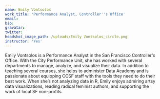 ```yaml
---
name: Emily Vontsolos
work_title: 'Performance Analyst, Controller''s Office'
email:
bio:
gravatar:
twitter:
headshot_image_path: /uploads/Emily Vontsolos_circle.png
instructor: 'Yes'
---
```


Emily Vontsolos is a Performance Analyst in the San Francisco Controller's Office. With the City Performance Unit, she has worked with several departments to manage, analyze, and visualize their data. In addition to teaching several courses, she helps to administer Data Academy and is passionate about equipping CCSF staff with the tools they need to do their best work. When she’s not analyzing data in R, Emily enjoys admiring artsy data visualizations, reading radical feminist authors, and supporting the work of local SF non-profits.